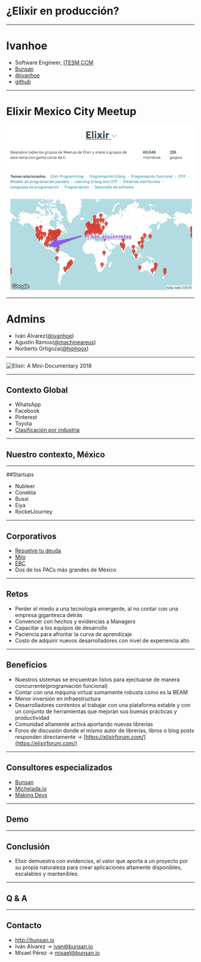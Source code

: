 # ¿Elixir en producción?

---

# Ivanhoe

- Software Engineer, [ITESM CCM](https://tec.mx/es/ciudad-de-mexico)
- [Bunsan](https://bunsan.io/)
- [@ivanhoe](https://twitter.com/ivanhoe)
- [github](https://github.com/ivanhoe) 


---
# Elixir Mexico City Meetup

![](elixir_groups_mx.jpg)

---
# Admins

- Iván Álvarez([@ivanhoe](https://twitter.com/ivanhoe))
- Agustín Ramos([@machineareus](https://twitter.com/machineareus))
- Norberto Ortigoza([@hiphoox](https://twitter.com/hiphoox))


---

![Elixir: A Mini-Documentary 2018](https://www.youtube.com/watch?v=lxYFOM3UJzo)

---

## Contexto Global

- WhatsApp
- Facebook
- Pinterest
- Toyota
- [Clasificación por industria](http://elixir-companies.com/)


---

## Nuestro contexto, México
---

##Startups

- Nubleer
- Conekta
- Bussi
- Eiya
- RocketJourney

---

## Corporativos

- [Resuelve tu deuda](https://github.com/resuelve/nuestro-equipo)
- [Miio](https://miio.com.mx/)
- [EBC](https://www.ebc.mx/)
- Dos de los PACs más grandes de México

---

## Retos

- Perder el miedo a una tecnología emergente, al no contar con una empresa gigantesca detrás
- Convencer con hechos y evidencias a Managers
- Capacitar a los equipos de desarrollo
- Paciencia para afrontar la curva de aprendizaje
- Costo de adquirir nuevos desarrolladores con nivel de experiencia alto


---

## Beneficios

- Nuestros sistemas se encuentran listos para ejectuarse de manera concurrente(programación funcional)
- Contar con una máquina virtual sumamente robusta como es la BEAM
- Menor inversión en infraestructura
- Desarrolladores contentos al trabajar con una plataforma estable y con un conjunto de herramientas que mejoran sus buenas prácticas y productividad
- Comunidad altamente activa aportando nuevas librerías 
- Foros de discusión donde el mismo autor de librerías, libros o blog posts responden directamente -> [https://elixirforum.com/](https://elixirforum.com/)


---

## Consultores especializados

- [Bunsan](https://bunsan.io)
- [Michelada.io](https://michelada.io/)
- [Making Devs](http://makingdevs.com/)





---

## Demo 

---

## Conclusión

- Elixir demuestra con evidencias, el valor que aporta a un proyecto por su propía naturaleza para crear aplicaciones altamente disponibles, escalables y mantenibles.


---

## Q & A

---

## Contacto

- http://bunsan.io
- Iván Alvarez -> ivan@bunsan.io
- Misael Pérez -> misael@bunsan.io
